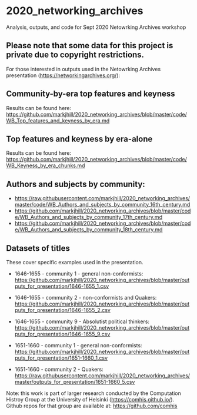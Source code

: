 # 2020_networking_archives
Analysis, outputs, and code for Sept 2020 Netowrking Archives workshop

## Please note that some data for this project is private due to copyright restrictions.

For those interested in outputs used in the Netowrking Archives presentation (https://networkingarchives.org/):

## Community-by-era top features and keyness 

Results can be found here: https://github.com/markjhill/2020_networking_archives/blob/master/code/WB_Top_features_and_keyness_by_era.md

## Top features and keyness by era-alone

Results can be found here: https://github.com/markjhill/2020_networking_archives/blob/master/code/WB_Keyness_by_era_chunks.md

## Authors and subjects by community:

- https://raw.githubusercontent.com/markjhill/2020_networking_archives/master/code/WB_Authors_and_subjects_by_community_16th_century.md
- https://github.com/markjhill/2020_networking_archives/blob/master/code/WB_Authors_and_subjects_by_community_17th_century.md
- https://github.com/markjhill/2020_networking_archives/blob/master/code/WB_Authors_and_subjects_by_community_18th_century.md

## Datasets of titles 

These cover specific examples used in the presentation.

- 1646-1655 - community 1 - general non-conformists: https://github.com/markjhill/2020_networking_archives/blob/master/outputs_for_presentation/1646-1655_1.csv
- 1646-1655 - community 2 - non-conformists and Quakers: https://github.com/markjhill/2020_networking_archives/blob/master/outputs_for_presentation/1646-1655_2.csv
- 1646-1655 - community 9 - Absolutist political thinkers: https://github.com/markjhill/2020_networking_archives/blob/master/outputs_for_presentation/1646-1655_9.csv

- 1651-1660 - community 1 - general non-conformists: https://github.com/markjhill/2020_networking_archives/blob/master/outputs_for_presentation/1651-1660_1.csv
- 1651-1660 - community 2 - Quakers: https://raw.githubusercontent.com/markjhill/2020_networking_archives/master/outputs_for_presentation/1651-1660_5.csv

Note: this work is part of larger research conducted by the Computation Histroy Group at the University of Helsinki (https://comhis.github.io/). Github repos for that group are available at: https://github.com/comhis
